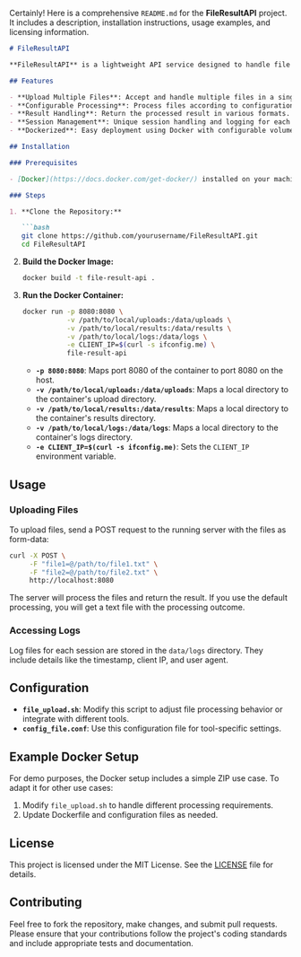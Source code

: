 Certainly! Here is a comprehensive `README.md` for the **FileResultAPI** project. It includes a description, installation instructions, usage examples, and licensing information.

```markdown
# FileResultAPI

**FileResultAPI** is a lightweight API service designed to handle file uploads, process them based on configurable settings, and return the result. The service runs inside a Docker container and includes features for logging and session management. This example demonstrates file handling with a ZIP archive, but the tool can be adapted for different types of processing.

## Features

- **Upload Multiple Files**: Accept and handle multiple files in a single request.
- **Configurable Processing**: Process files according to configuration settings.
- **Result Handling**: Return the processed result in various formats.
- **Session Management**: Unique session handling and logging for each request.
- **Dockerized**: Easy deployment using Docker with configurable volume mounts for data persistence.

## Installation

### Prerequisites

- [Docker](https://docs.docker.com/get-docker/) installed on your machine.

### Steps

1. **Clone the Repository:**

   ```bash
   git clone https://github.com/yourusername/FileResultAPI.git
   cd FileResultAPI
   ```

2. **Build the Docker Image:**

   ```bash
   docker build -t file-result-api .
   ```

3. **Run the Docker Container:**

   ```bash
   docker run -p 8080:8080 \
              -v /path/to/local/uploads:/data/uploads \
              -v /path/to/local/results:/data/results \
              -v /path/to/local/logs:/data/logs \
              -e CLIENT_IP=$(curl -s ifconfig.me) \
              file-result-api
   ```

   - **`-p 8080:8080`**: Maps port 8080 of the container to port 8080 on the host.
   - **`-v /path/to/local/uploads:/data/uploads`**: Maps a local directory to the container's upload directory.
   - **`-v /path/to/local/results:/data/results`**: Maps a local directory to the container's results directory.
   - **`-v /path/to/local/logs:/data/logs`**: Maps a local directory to the container's logs directory.
   - **`-e CLIENT_IP=$(curl -s ifconfig.me)`**: Sets the `CLIENT_IP` environment variable.

## Usage

### Uploading Files

To upload files, send a POST request to the running server with the files as form-data:

```bash
curl -X POST \
     -F "file1=@/path/to/file1.txt" \
     -F "file2=@/path/to/file2.txt" \
     http://localhost:8080
```

The server will process the files and return the result. If you use the default processing, you will get a text file with the processing outcome.

### Accessing Logs

Log files for each session are stored in the `data/logs` directory. They include details like the timestamp, client IP, and user agent.

## Configuration

- **`file_upload.sh`**: Modify this script to adjust file processing behavior or integrate with different tools.
- **`config_file.conf`**: Use this configuration file for tool-specific settings.

## Example Docker Setup

For demo purposes, the Docker setup includes a simple ZIP use case. To adapt it for other use cases:

1. Modify `file_upload.sh` to handle different processing requirements.
2. Update Dockerfile and configuration files as needed.

## License

This project is licensed under the MIT License. See the [LICENSE](LICENSE) file for details.

## Contributing

Feel free to fork the repository, make changes, and submit pull requests. Please ensure that your contributions follow the project's coding standards and include appropriate tests and documentation.

